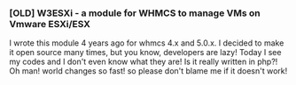 ### [OLD] W3ESXi - a module for WHMCS to manage VMs on Vmware ESXi/ESX

I wrote this module 4 years ago for whmcs 4.x and 5.0.x. I decided to make it open source many times, but you know, developers are lazy! Today I see my codes and I don't even know what they are! Is it really written in php?! Oh man! world changes so fast! so please don't blame me if it doesn't work!

